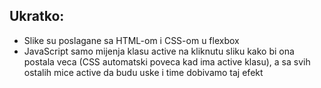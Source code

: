 ## Ukratko:

- Slike su poslagane sa HTML-om i CSS-om u flexbox
- JavaScript samo mijenja klasu active na kliknutu sliku kako bi ona postala veca (CSS automatski poveca kad ima active klasu), a sa svih ostalih mice active da budu uske i time dobivamo taj efekt

